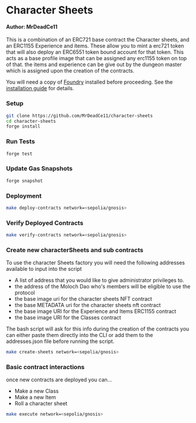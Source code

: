 # Character Sheets

#### Author: MrDeadCe11

This is a combination of an ERC721 base contract the Character sheets, and an ERC1155 Experience and items. These allow you to mint a erc721 token that will also deploy an ERC6551 token bound account for that token. This acts as a base profile image that can be assigned any erc1155 token on top of that. the items and experience can be give out by the dungeon master which is assigned upon the creation of the contracts.

You will need a copy of [Foundry](https://github.com/foundry-rs/foundry) installed before proceeding. See the [installation guide](https://github.com/foundry-rs/foundry#installation) for details.

### Setup

```sh
git clone https://github.com/MrDeadCe11/character-sheets
cd character-sheets
forge install
```

### Run Tests

```sh
forge test
```

### Update Gas Snapshots

```sh
forge snapshot
```

### Deployment

```sh
make deploy-contracts network=<sepolia/gnosis>
```

### Verify Deployed Contracts

```sh
make verify-contracts network=<sepolia/gnosis>
```

### Create new characterSheets and sub contracts

To use the character Sheets factory you will need the following addresses available to input into the script

- A list of address that you would like to give administrator privileges to.
- the address of the Moloch Dao who's members will be eligible to use the protocol
- the base image uri for the character sheets NFT contract
- the base METADATA uri for the character sheets nft contract
- the base image URI for the Experience and Items ERC1155 contract
- the base image URI for the Classes contract

The bash script will ask for this info during the creation of the contracts you can either paste them directly into the CLI or add them to the addresses.json file before running the script.

```sh
make create-sheets network=<sepolia/gnosis>
```

### Basic contract interactions

once new contracts are deployed you can...

- Make a new Class
- Make a new Item
- Roll a character sheet

```sh
make execute network=<sepolia/gnosis>
```
